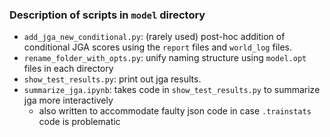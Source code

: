 ### Description of scripts in `model` directory

- `add_jga_new_conditional.py`: (rarely used) post-hoc addition of conditional JGA scores using the `report` files and `world_log` files.
- `rename_folder_with_opts.py`: unify naming structure using `model.opt` files in each directory
- `show_test_results.py`: print out jga results. 
- `summarize_jga.ipynb`: takes code in `show_test_results.py` to summarize jga more interactively 
    - also written to accommodate faulty json code in case `.trainstats` code is problematic
